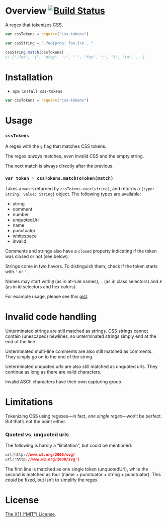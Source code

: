 Overview [![Build Status](https://travis-ci.org/lydell/css-tokens.png?branch=master)](https://travis-ci.org/lydell/css-tokens)
========

A regex that tokenizes CSS.

```js
var cssTokens = require("css-tokens")

var cssString = ".foo{prop: foo;}\n..."

cssString.match(cssTokens)
// [".foo", "{", "prop", ":", " ", "foo", ";", "}", "\n", ...]
```


Installation
============

- `npm install css-tokens`

```js
var cssTokens = require("css-tokens")
```


Usage
=====

### `cssTokens` ###

A regex with the `g` flag that matches CSS tokens.

The regex _always_ matches, even invalid CSS and the empty string.

The next match is always directly after the previous.

### `var token = cssTokens.matchToToken(match)` ###

Takes a `match` returned by `cssTokens.exec(string)`, and returns a `{type:
String, value: String}` object. The following types are available:

- string
- comment
- number
- unquotedUrl
- name
- punctuator
- whitespace
- invalid

Comments and strings also have a `closed` property indicating if the token was
closed or not (see below).

Strings come in two flavors. To distinguish them, check if the token starts with
`'` or `"`.

Names may start with `@` (as in at-rule names), `.` (as in class selectors) and
`#` (as in id selectors and hex colors).

For example usage, please see this [gist].

[gist]: https://gist.github.com/lydell/be49dbf80c382c473004



Invalid code handling
=====================

Unterminated strings are still matched as strings. CSS strings cannot contain
(unescaped) newlines, so unterminated strings simply end at the end of the
line.

Unterminated multi-line comments are also still matched as comments. They
simply go on to the end of the string.

Unterminated unquoted urls are also still matched as unquoted urls. They
continue as long as there are valid characters.

Invalid ASCII characters have their own capturing group.


Limitations
===========

Tokenizing CSS using regexes—in fact, _one single regex_—won’t be
perfect. But that’s not the point either.

### Quoted vs. unquoted urls ###

The following is hardly a “limitation”, but could be mentioned:

```css
url(http://www.w3.org/2000/svg)
url('http://www.w3.org/2000/svg')
```

The first line is matched as one single token (unquotedUrl), while the second
is matched as four (name + punctuator + string + punctuator). This _could_ be
fixed, but isn’t to simplify the regex.


License
=======

[The X11 (“MIT”) License](LICENSE).
